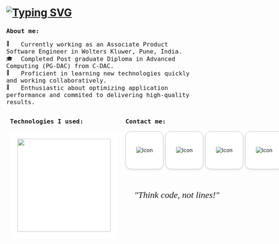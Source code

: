 <h1>
    <a href="https://git.io/typing-svg"><img
            src="https://readme-typing-svg.demolab.com?font=Roboto+Mono&pause=1000&color=FF671F&vCenter=true&width=435&lines=Hey!+I'm+Atharv.;I'm+a+full-stack+developer.;I'm+learning+new+technologies.;I'm+currently+exploring+AI+and+ML."
            alt="Typing SVG" /></a>
</h1>
<h3 style="font-family: monospace">About me:</h3>
<div style="vertical-align: middle;">
    <picture>
        <source srcset="https://fonts.gstatic.com/s/e/notoemoji/latest/1f680/512.webp" type="image/webp">
        <img src="https://fonts.gstatic.com/s/e/notoemoji/latest/1f680/512.gif" alt="🚀" width="16" height="16">
    </picture>
    <span style="font-family: monospace; font-size: large;">&nbsp; Currently working as an Associate Product
        Software Engineer in Wolters Kluwer, Pune, India.</span>
    <br>
    <picture>
        <source srcset="https://fonts.gstatic.com/s/e/notoemoji/latest/1f393/512.webp" type="image/webp">
        <img src="https://fonts.gstatic.com/s/e/notoemoji/latest/1f393/512.gif" alt="🎓" width="16" height="16">
    </picture>
    <span style="font-family: monospace; font-size: large;">&nbsp; Completed Post graduate Diploma in Advanced
        Computing (PG-DAC) from
        C-DAC.</span>
    <br>
    <picture>
        <source srcset="https://fonts.gstatic.com/s/e/notoemoji/latest/1f48e/512.webp" type="image/webp">
        <img src="https://fonts.gstatic.com/s/e/notoemoji/latest/1f48e/512.gif" alt="💎" width="16" height="16">
    </picture>
    <span style="font-family: monospace; font-size: large;">&nbsp; Proficient in learning new technologies quickly
        and working collaboratively.</span>
    <br>
    <picture>
        <source srcset="https://fonts.gstatic.com/s/e/notoemoji/latest/1f3af/512.webp" type="image/webp">
        <img src="https://fonts.gstatic.com/s/e/notoemoji/latest/1f3af/512.gif" alt="🎯" width="16" height="16">
    </picture>
    <span style="font-family: monospace; font-size: large;">&nbsp; Enthusiastic about optimizing application
        performance and commited to delivering high-quality results.</span>
</div>
<div style="display: flex; justify-content: space-between;">
    <div style="flex: 1; padding: 10px;">
        <h3 style="font-family: monospace">Technologies I used:</h3>
        <div style="text-align: center">
            <img src="techs.png" style="background-color: white; padding: 20px; border-radius: 10px" width="250">
        </div>
    </div>
    <div style="flex: 1; padding: 10px;">
        <h3 style="font-family: monospace">Contact me:</h3>
        <div style="display: flex; gap: 5px;">
            <div
                style="width: 100px; height: 100px; background-color: white; border-radius: 15px; border: 1px solid #ccc; display: flex; align-items: center; justify-content: center; box-shadow: 0 2px 5px rgba(0, 0, 0, 0.1); cursor: pointer; transition: background-color 0.3s, box-shadow 0.3s;">
                <img src="https://img.icons8.com/?size=100&id=12599&format=png&color=000000" alt="Icon"
                    style="max-width: 60%; max-height: 60%;">
            </div>
            <div
                style="width: 100px; height: 100px; background-color: white; border-radius: 15px; border: 1px solid #ccc; display: flex; align-items: center; justify-content: center; box-shadow: 0 2px 5px rgba(0, 0, 0, 0.1); cursor: pointer; transition: background-color 0.3s, box-shadow 0.3s;">
                <img src="https://img.icons8.com/?size=100&id=13930&format=png&color=000000" alt="Icon"
                    style="max-width: 60%; max-height: 60%;">
            </div>
            <div
                style="width: 100px; height: 100px; background-color: white; border-radius: 15px; border: 1px solid #ccc; display: flex; align-items: center; justify-content: center; box-shadow: 0 2px 5px rgba(0, 0, 0, 0.1); cursor: pointer; transition: background-color 0.3s, box-shadow 0.3s;">
                <img src="https://img.icons8.com/?size=100&id=32323&format=png&color=000000" alt="Icon"
                    style="max-width: 60%; max-height: 60%;">
            </div>
            <div
                style="width: 100px; height: 100px; background-color: white; border-radius: 15px; border: 1px solid #ccc; display: flex; align-items: center; justify-content: center; box-shadow: 0 2px 5px rgba(0, 0, 0, 0.1); cursor: pointer; transition: background-color 0.3s, box-shadow 0.3s;">
                <img src="https://img.icons8.com/?size=100&id=13963&format=png&color=000000" alt="Icon"
                    style="max-width: 60%; max-height: 60%;">
            </div>
        </div>
        <div style="border-left: 4px solid white; padding-left: 20px; margin: 20px 0; font-family: 'Georgia', serif; color: #white; margin-top: 50px">
            <p style="font-size: 24px; font-style: italic; line-height: 1.6;">
                "Think code, not lines!"
            </p>
        </div>
    </div>
</div>
